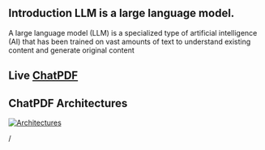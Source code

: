 ## Introduction LLM is a large language model.

A large language model (LLM) is a specialized type of artificial intelligence (AI) that has been trained on vast amounts of text to understand existing content and generate original content

## Live [ChatPDF](https://smartchatpdf.vercel.app/)

## ChatPDF Architectures
[![Architectures](https://miro.medium.com/v2/resize:fit:923/1*CJzoMxqFrxrDv2UpZt23ZQ.png)](https://miro.medium.com/v2/resize:fit:923/1*CJzoMxqFrxrDv2UpZt23ZQ.png)


/
